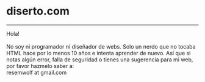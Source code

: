 # diserto.com
___
Hola!<br><br>
No soy ni programador ni diseñador de webs. Solo un nerdo que no tocaba HTML hace por lo menos 10 años e intenta aprender de nuevo.
Así que si notas algún error, falla de seguridad o tienes una sugerencia para mi web, por favor hazmelo saber a:<br>
resemwolf at gmail.com
